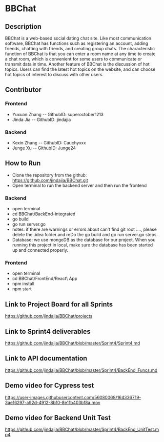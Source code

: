 # BBChat

## Description
BBChat is a web-based social dating chat site. Like most communication software, BBChat has functions such as registering an account, adding friends, chatting with friends, and creating group chats. The characteristic function of BBChat is that you can enter a room name at any time to create a chat room, which is convenient for some users to communicate or transmit data in time. Another feature of BBChat is the discussion of hot topics. Users can find the latest hot topics on the website, and can choose hot topics of interest to discuss with other users.

## Contributor
### Frontend
- Yuxuan Zhang  -- GithubID: superoctober1213
- Jinda Jia  -- GithubID: jindajia

### Backend
- Kexin Zhang  -- GithubID: Cauchyxxx
- Junge Xu  -- GithubID: Junge24

## How to Run
- Clone the repository from the github: https://github.com/jindajia/BBChat.git
- Open terminal to run the backend server and then run the frontend
### Backend
- open terminal
- cd BBChat/BackEnd-integrated
- go build
- go run server.go
- notes: if there are warnings or errors about can't find git root ...., please delete the .idea folder and reDo the go build and go run server.go steps.
- Database: we use mongoDB as the database for our project. When you running this project in local, make sure the database has been started up and connected properly.
### Frontend
- open terminal
- cd BBChat/FrontEnd/React\ App
- npm install
- npm start
## Link to Project Board for all Sprints
https://github.com/jindajia/BBChat/projects

## Link to Sprint4 deliverables
https://github.com/jindajia/BBChat/blob/master/Sprint4/Sprint4.md

## Link to API documentation
https://github.com/jindajia/BBChat/blob/master/Sprint4/BackEnd_Funcs.md

## Demo video for Cypress test 
https://user-images.githubusercontent.com/56080068/164336719-3ae16297-a92d-4912-8b10-8e11b403bf8a.mov

## Demo video for Backend Unit Test
https://github.com/jindajia/BBChat/blob/master/Sprint4/BackEnd_UnitTest.mp4

